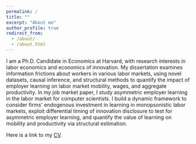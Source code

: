 ```yaml
---
permalink: /
title: ""
excerpt: "About me"
author_profile: true
redirect_from: 
  - /about/
  - /about.html
---
```


I am a Ph.D. Candidate in Economics at Harvard, with research interests in labor economics and economics of innovation. My dissertation examines information frictions about workers in various labor markets, using novel datasets, causal inference, and structural methods to quantify the impact of employer learning on labor market mobility, wages, and aggregate productivity. In my job market paper, I study asymmetric employer learning in the labor market for computer scientists. I build a dynamic framework to consider firms' endogenous investment in learning in monopsonistic labor markets, exploit differential timing of innovation disclosure to test for asymmetric employer learning, and quantify the value of learning on mobility and productivity via structural estimation. 

Here is a link to my [CV](/files/AW_CV_Aug2023.pdf). 

